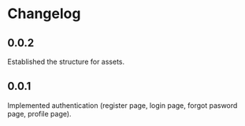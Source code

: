 # Changelog

## 0.0.2

Established the structure for assets.

## 0.0.1

Implemented authentication (register page, login page, forgot pasword page, profile page).
